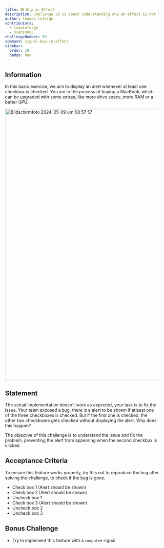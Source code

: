 ```yaml
---
title: 🟢 Bug in Effect
description: Challenge 50 is about understanding why an effect is not triggered.
author: thomas-laforge
contributors:
  - tomalaforge
  - svenson95
challengeNumber: 50
command: signal-bug-in-effect
sidebar:
  order: 19
  badge: New
---
```


## Information

In this basic exercise, we aim to display an alert whenever at least one checkbox is checked. You are in the process of buying a MacBook, which can be upgraded with some extras, like more drive space, more RAM or a better GPU.

<img width="889" alt="Bildschirmfoto 2024-05-09 um 08 57 57" src="https://github.com/svenson95/angular-challenges/assets/46655156/d78f42a5-9064-4a33-bb8c-c0433bd6966d">

## Statement

The actual implementation doesn't work as expected, your task is to fix the issue. Your team exposed a bug, there is a alert to be shown if atleast one of the three checkboxes is checked. But if the first one is checked, the other two checkboxes gets checked without displaying the alert. Why does this happen?

The objective of this challenge is to understand the issue and fix the problem, preventing the alert from appearing when the second checkbox is clicked.

## Acceptance Criteria

To ensure this feature works properly, try this out to reproduce the bug after solving the challenge, to check if the bug is gone.

- Check box 1 (Alert should be shown)
- Check box 2 (Alert should be shown)
- Uncheck box 1
- Check box 3 (Alert should be shown)
- Uncheck box 2
- Uncheck box 3

## Bonus Challenge

- Try to implement this feature with a `computed` signal.
